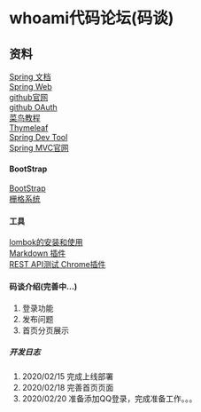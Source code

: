 # whoami代码论坛(码谈)
## 资料
[Spring 文档](https://spring.io/guides)    
[Spring Web](https://spring.io/guides/gs/serving-web-content/)  
[github官网](https://github.com/)    
[github OAuth](https://developer.github.com/apps/building-oauth-apps/creating-an-oauth-app/)    
[菜鸟教程](https://www.runoob.com/mysql/mysql-insert-query.html)    
[Thymeleaf](https://www.thymeleaf.org/doc/tutorials/3.0/usingthymeleaf.html#setting-attribute-values)    
[Spring Dev Tool](https://docs.spring.io/spring-boot/docs/2.0.0.RC1/reference/htmlsingle/#using-boot-devtools)  
[Spring MVC官网](https://docs.spring.io/spring/docs/5.0.3.RELEASE/spring-framework-reference/web.html#mvc-handlermapping-interceptor)  
 
#### BootStrap
[BootStrap](https://v3.bootcss.com/components/)     
[栅格系统](https://v3.bootcss.com/css/#grid)

#### 工具
[lombok的安装和使用](https://blog.csdn.net/motui/article/details/79012846)    
[Markdown 插件](http://editor.md.ipandao.com/)  
[REST API测试 Chrome插件](http://www.cnplugins.com/devtool/restlet-client-rest-api-t/)

#### 码谈介绍(完善中...)
1. 登录功能
2. 发布问题
3. 首页分页展示

##### 开发日志  
1. 2020/02/15 完成上线部署    
2. 2020/02/18 完善首页页面    
3. 2020/02/20 准备添加QQ登录，完成准备工作。。。  